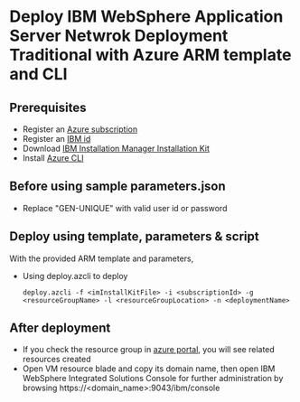# Deploy IBM WebSphere Application Server Netwrok Deployment Traditional with Azure ARM template and CLI

## Prerequisites
 - Register an [Azure subscription](https://azure.microsoft.com/en-us/)
 - Register an [IBM id](https://idaas.iam.ibm.com/idaas/mtfim/sps/authsvc?PolicyId=urn:ibm:security:authentication:asf:basicldapuser)
 - Download [IBM Installation Manager Installation Kit](https://www-945.ibm.com/support/fixcentral/swg/downloadFixes?parent=ibm%7ERational&product=ibm/Rational/IBM+Installation+Manager&release=1.9.0.0&platform=Linux&function=fixId&fixids=1.9.0.0-IBMIM-LINUX-X86_64-20190715_0328&useReleaseAsTarget=true&includeRequisites=1&includeSupersedes=0&downloadMethod=http)
 - Install [Azure CLI](https://docs.microsoft.com/en-us/cli/azure/install-azure-cli?view=azure-cli-latest)

 ## Before using sample parameters.json
 - Replace "GEN-UNIQUE" with valid user id or password
 
 ## Deploy using template, parameters & script
 With the provided ARM template and parameters, 
 - Using deploy.azcli to deploy
     ```
     deploy.azcli -f <imInstallKitFile> -i <subscriptionId> -g <resourceGroupName> -l <resourceGroupLocation> -n <deploymentName>
     ```

## After deployment
- If you check the resource group in [azure portal](https://portal.azure.com/), you will see related resources created
- Open VM resource blade and copy its domain name, then open IBM WebSphere Integrated Solutions Console for further administration by browsing https://<domain_name>:9043/ibm/console